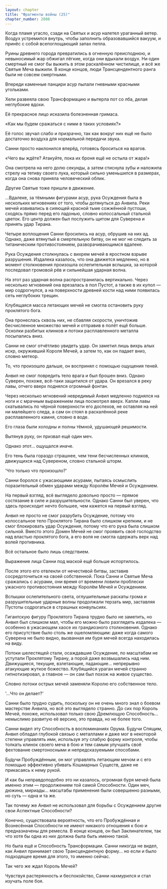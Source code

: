 ```yaml
---
layout: chapter
title: "Фрагменты войны (25)"
chapter_number: 2088
---
```




Когда пламя угасло, сзади на Святых и асур налетел ураганный ветер. Воздух устремился внутрь, чтобы заполнить образовавшийся вакуум, и принёс с собой всепоглощающий запах пепла.

Руины древнего города превратились в огненную преисподнюю, и невыносимый жар обжигал лёгкие, когда они вдыхали воздух. Ни один смертный не смог бы выжить в этом раскалённом чистилище, и всё же Святые Меча выжили. В конце концов, люди Трансцендентного ранга были не совсем смертными.

Впереди каменные панцири асур пылали гневными красными угольками.

Хели развеяла свою Трансформацию и вытерла пот со лба, делая неглубокие вдохи.

Её прекрасное лицо исказила болезненная гримаса.

«Как мы будем сражаться с ними в таких условиях?»

Её голос звучал слабо и призрачно, так как вокруг них ещё не было достаточно воздуха для нормальной передачи звука.

Санни просто наклонился вперёд, готовясь броситься на врагов.

«Чего вы ждёте? Атакуйте, пока их броня ещё не остыла от жара!»

Она смотрела на него долю секунды, а затем стиснула зубы и наложила стрелу на тетиву своего лука, который сильно уменьшился в размерах, когда она снова приняла человеческий облик.

Другие Святые тоже пришли в движение.

...Вдалеке, за тёмными фигурами асур, рука Осуждения была в нескольких мгновениях от того, чтобы дотянуться до Анвила. Реки мечей извивались в сияющей красной тьме сожжённой пустоши, сходясь прямо перед его ладонью, словно колоссальный стальной цветок. Его центр должен был послужить щитом для Суверена и принять удар Тирана.

Четыре воплощения Санни бросились на асур, обрушив на них ад. Однако, даже втянутый в смертельную битву, он не мог не следить за титаническим противостоянием, разворачивающимся вдалеке.

Рука Осуждения столкнулась с вихрем мечей в яростном взрыве разрушения. Издалека казалось, что она движется медленно, но в момент столкновения произошла ослепительная вспышка, за которой последовал громовой рёв и сильнейшая ударная волна.

На этот раз ударная волна распространилась вертикально. Через несколько мгновений она врезалась в пол Пустот, а также в их купол — мир содрогнулся, а на поверхности древней кости над ними появилась сеть неглубоких трещин.

Клубящаяся масса летающих мечей не смогла остановить руку проклятого бога.

Она пронеслась сквозь них, не сбавляя скорости, уничтожив бесчисленное множество мечей и отправив в полёт ещё больше. Осколки разбитых клинков и потоки расплавленного металла посыпались вниз.

Санни не смог отчётливо увидеть удар. Он заметил лишь вихрь алых искр, окруживший Короля Мечей, а затем то, как он падает вниз, словно метеор.

То, что произошло дальше, он воспринял с помощью ощущения теней.

Анвил не смог повредить тело врага и был брошен вниз. Однако Суверен, похоже, всё-таки защитился от удара. Он врезался в реку лавы, отчего вверх поднялся огромный фонтан.

Через несколько мгновений невредимый Анвил медленно поднялся на ноги и с мрачным выражением лица посмотрел вверх. Капли лавы скатывались по чёрной поверхности его доспехов, не оставляя на ней ни малейшего следа, а сам он стоял в раскалённой реке расплавленного камня, словно в воде.

Его глаза были холодны и полны тёмной, удушающей решимости.

Вытянув руку, он призвал ещё один меч.

Однако этот... ощущался иначе.

Его тень была гораздо страшнее, чем тени бесчисленных клинков, движущихся над Сувереном, словно стальной шторм.

'Что только что произошло?'

Санни боролся с ужасающими асурами, пытаясь осмыслить поразительный обмен ударами между Королём Мечей и Осуждением.

На первый взгляд, всё выглядело довольно просто — прямое состязание в силе и разрушительности. Однако Санни был уверен, что здесь происходит нечто большее, чем кажется на первый взгляд.

Анвил не просто не смог разрубить Осуждение, потому что колоссальное тело Проклятого Тирана было слишком крепким, и не смог блокировать удар Осуждения, потому что его рука была слишком сильной. Вместо этого Домен Мечей не смог проявить своё господство над властью проклятого бога, а его воля не смогла одержать верх над волей противника.

Всё остальное было лишь следствием.

Выражение лица Санни под маской ещё больше испортилось.

После этого его отвлекли от нечестивой битвы, заставив сосредоточиться на своей собственной. Пока Санни и Святые Меча сражались с асурами, они время от времени ловили проблески ужасного противостояния между Королём Мечей и Осуждением.

Вспышки ослепительного света, оглушительные раскаты грома и разрушительные ударные волны продолжали терзать мир, заставляя Пустоты содрогаться в страшных конвульсиях.

Гигантскую фигуру Проклятого Тирана трудно было не заметить, но Анвил был слишком мал, чтобы его можно было разглядеть издалека — особенно в ужасающем хаосе их грандиозного столкновения. Однако его присутствие было столь же ошеломляющим: даже когда самого Суверена не было видно, вызванная им буря мечей всегда находилась на виду.

Потоки шелестящей стали, осаждавшие Осуждение, по масштабам не уступали Проклятому Тирану, а порой даже возвышались над ним. Движущиеся, текущие, взлетающие, падающие... непрерывно атакующие жуткое божество. Клубящийся ураган мечей странно гипнотизировал, а главное — он сам был похож на живое существо.

Словно потоки острых мечей заменяли Королю его собственное тело.

'...Что он делает?'

Санни было трудно судить, поскольку он не очень много знал о боевом мастерстве Анвила, но всё это выглядело странно. До сих пор Король Мечей, похоже, использовал только свою Дремлющую Способность... немыслимо развитую её версию, это правда, но не более того.

Санни видел эту Способность в воспоминаниях Орума. Будучи Спящим, Анвил обладал глубокой связью с металлами и даже мог в некоторой степени управлять ими, используя эту слабую форму контроля, чтобы толкать клинок своего меча в бою и тем самым улучшать своё фехтование смертоносными и непредсказуемыми способами.

Будучи Пробуждённым, он мог управлять летающим мечом и с его помощью эффективно убивать Кошмарных Существ, даже не прикасаясь к нему рукой.

И как бы неправдоподобно это ни казалось, огромная буря мечей была именно этим — продолжением той самой Способности. Один меч, дюжина, мириады... масштабы применения были совершенно разными, но суть — одна и та же.

Так почему же Анвил не использовал для борьбы с Осуждением другие свои Аспектные Способности?

Конечно, существовала вероятность, что его Пробуждённая и Вознесённая Способности не имеют никакого отношения к бою и предназначены для ремесла. В конце концов, он был Заклинателем, так что хотя бы одна из них должна была быть именно такой.

Но была ещё и Способность Трансформации. Санни никогда не видел, как Анвил принимает свою Трансцендентную форму... но если и было подходящее время для этого, то именно сейчас.

Так чего же ждал Король Мечей?

Чувствуя растерянность и беспокойство, Санни нахмурился и стал изучать поле боя.

